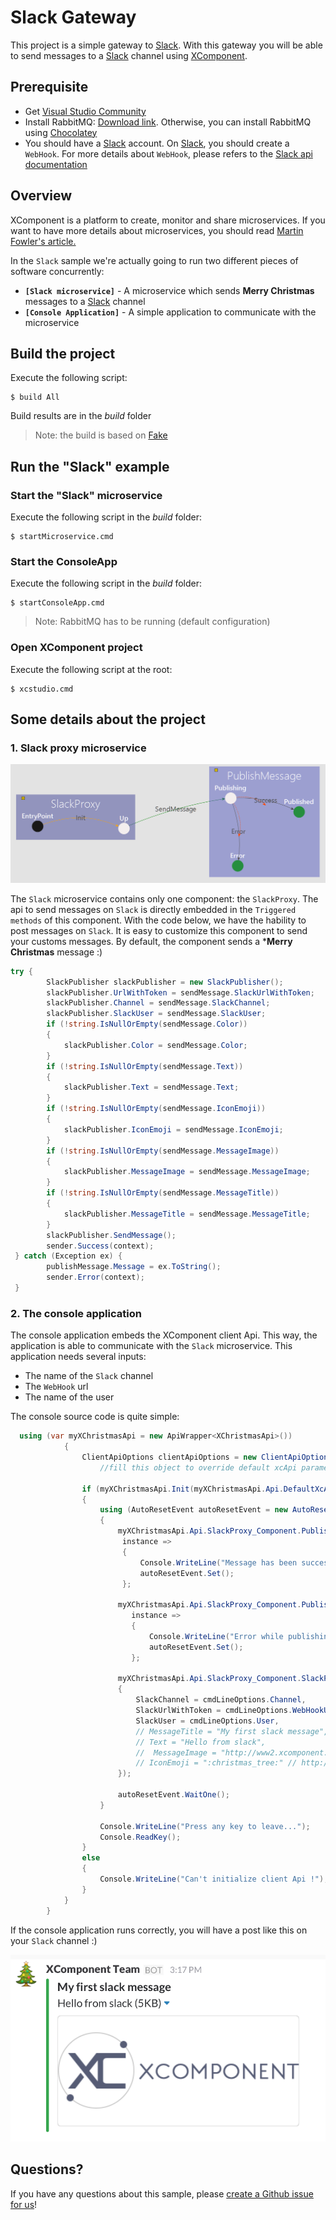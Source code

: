 # Slack Gateway

This project is a simple gateway to [Slack](http://wwww.slack.com). With this gateway you will be able to send messages to a [Slack](http://wwww.slack.com) channel using [XComponent](http://www.xcomponent.com).

## Prerequisite

* Get [Visual Studio Community](https://www.visualstudio.com/en-us/products/visual-studio-community-vs.aspx)
* Install RabbitMQ: [Download link](http://www.rabbitmq.com/download.html). Otherwise, you can install RabbitMQ using [Chocolatey](https://chocolatey.org/packages/rabbitmq)
* You should have a [Slack](http://wwww.slack.com) account. On [Slack](http://wwww.slack.com), you should create a `WebHook`. For more details about `WebHook`, please refers to the [Slack api documentation](https://api.slack.com/)


## Overview

XComponent is a platform to create, monitor and share microservices.
If you want to have more details about microservices, you should read [Martin Fowler's article.](http://martinfowler.com/articles/microservices.html)

In the `Slack` sample we're actually going to run two different pieces of software concurrently:
* **`[Slack microservice]`** - A microservice which sends **Merry Christmas** messages to a [Slack](http://wwww.slack.com) channel
* **`[Console Application]`** - A simple application to communicate with the microservice

## Build the project

Execute the following script:
```
$ build All
```
Build results are in the *build* folder

> Note: the build is based on [Fake](http://fsharp.github.io/FAKE/)

## Run the "Slack" example

### Start the "Slack" microservice

Execute the following script in the *build* folder:
```
$ startMicroservice.cmd
```

### Start the ConsoleApp

Execute the following script in the *build* folder:
```
$ startConsoleApp.cmd
```
> Note: RabbitMQ has to be running (default configuration)

### Open XComponent project

Execute the following script at the root:
```
$ xcstudio.cmd
```

## Some details about the project

### 1. Slack proxy microservice
![Slack proxy component](images/SlackProxy_Image.png)

The `Slack` microservice contains only one component: the `SlackProxy`. The api to send messages on `Slack` is directly embedded in the `Triggered methods` of this component.
With the code below, we have the hability to post messages on `Slack`.
It is easy to customize this component to send your customs messages. By default, the component sends a ***Merry Christmas** message :)

```cs
try {
        SlackPublisher slackPublisher = new SlackPublisher();
        slackPublisher.UrlWithToken = sendMessage.SlackUrlWithToken;
        slackPublisher.Channel = sendMessage.SlackChannel;
        slackPublisher.SlackUser = sendMessage.SlackUser;
        if (!string.IsNullOrEmpty(sendMessage.Color))
        {
            slackPublisher.Color = sendMessage.Color;
        }
        if (!string.IsNullOrEmpty(sendMessage.Text))
        {
            slackPublisher.Text = sendMessage.Text;
        }
        if (!string.IsNullOrEmpty(sendMessage.IconEmoji))
        {
            slackPublisher.IconEmoji = sendMessage.IconEmoji;
        }
        if (!string.IsNullOrEmpty(sendMessage.MessageImage))
        {
            slackPublisher.MessageImage = sendMessage.MessageImage;
        }
        if (!string.IsNullOrEmpty(sendMessage.MessageTitle))
        {
            slackPublisher.MessageTitle = sendMessage.MessageTitle;
        }
        slackPublisher.SendMessage();
        sender.Success(context);
 } catch (Exception ex) {
        publishMessage.Message = ex.ToString();
        sender.Error(context);
 }
```

### 2. The console application

The console application embeds the XComponent client Api. This way, the application is able to communicate with the `Slack` microservice.
This application needs several inputs:
* The name of the `Slack` channel
* The `WebHook` url
* The name of the user 

The console source code is quite simple:
```cs
  using (var myXChristmasApi = new ApiWrapper<XChristmasApi>())
	        {
	            ClientApiOptions clientApiOptions = new ClientApiOptions();
	                //fill this object to override default xcApi parameters

	            if (myXChristmasApi.Init(myXChristmasApi.Api.DefaultXcApiFileName, clientApiOptions))
	            {
	                using (AutoResetEvent autoResetEvent = new AutoResetEvent(false))
	                {
                        myXChristmasApi.Api.SlackProxy_Component.PublishMessage_StateMachine.Published_State.InstanceUpdated +=
                         instance =>
                         {
                             Console.WriteLine("Message has been successfully published!");
                             autoResetEvent.Set();
                         };

                        myXChristmasApi.Api.SlackProxy_Component.PublishMessage_StateMachine.Error_State.InstanceUpdated +=
                           instance =>
                           {
                               Console.WriteLine("Error while publishing message: " + instance.PublicMember.Message);
                               autoResetEvent.Set();
                           };

                        myXChristmasApi.Api.SlackProxy_Component.SlackProxy_StateMachine.SendEvent(new SendMessage()
                        {
                            SlackChannel = cmdLineOptions.Channel,
                            SlackUrlWithToken = cmdLineOptions.WebHookUrl,
                            SlackUser = cmdLineOptions.User,
                            // MessageTitle = "My first slack message",
                            // Text = "Hello from slack",
                            //  MessageImage = "http://www2.xcomponent.com/wp-content/uploads/2015/12/logo-340x1561.png",
                            // IconEmoji = ":christmas_tree:" // http://www.emoji-cheat-sheet.com/
                        });

	                    autoResetEvent.WaitOne();
	                }

                    Console.WriteLine("Press any key to leave...");
                    Console.ReadKey();
                }
	            else
	            {
                    Console.WriteLine("Can't initialize client Api !");
                }
	        }
	    }
```

If the console application runs correctly, you will have a post like this on your `Slack` channel :)

![Slack proxy component](images/slack.png)

## Questions?

If you have any questions about this sample, please [create a Github issue for us](https://github.com/xcomponent/xcomponent/issues)!
